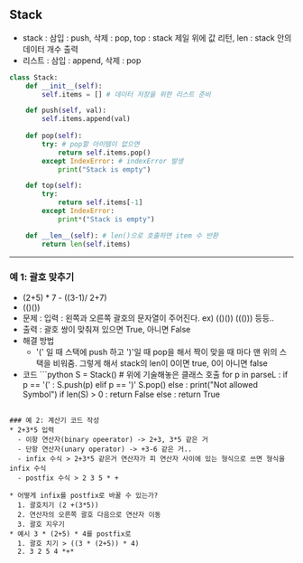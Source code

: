 ## Stack

* stack :  삼입 : push, 삭제 : pop, top : stack 제일 위에 값 리턴, len : stack 안의 데이터 개수 출력
* 리스트 : 삼입 :  append, 삭제 : pop

```python
class Stack:
    def __init__(self):
        self.items = [] # 데이터 저장을 위한 리스트 준비

    def push(self, val):
        self.items.append(val)
    
    def pop(self):
        try: # pop할 아이템이 없으면
            return self.items.pop()
        except IndexError: # indexError 발생
            print("Stack is empty")

    def top(self):
        try:
            return self.items[-1]
        except IndexError:
            print*("Stack is empty")

    def __len__(self): # len()으로 호출하면 item 수 반환
        return len(self.items)
```
-----------------
### 예 1: 괄호 맞추기
  - (2+5) * 7 - ((3-1)/ 2+7)
  - (()())
  - 문제 : 입력 : 왼쪽과 오른쪽 괄호의 문자열이 주어진다. ex) (()()) ((())) 등등..
  - 출력 : 괄호 쌍이 맞춰져 있으면 True, 아니면 False
  - 해결 방법
    * '(' 일 때 스택에 push 하고 ')'일 때 pop을 해서 짝이 맞을 때 마다 맨 위의 스택을 비워줌. 그렇게 해서 stack의 len이 0이면 true, 0이 아니면 false
  -  코드
    ```python
    S = Stack() # 위에 기술해놓은 클래스 호출
    for p in parseL :
      if p == '(' : S.push(p)
      elif p == ')' S.pop()
      else : print("Not allowed Symbol")
    if len(S) > 0 : return False
    else : return True
  ```

### 예 2: 계산기 코드 작성
  * 2+3*5 입력
    - 이항 연산자(binary opeerator) -> 2+3, 3*5 같은 거
    - 단항 연산자(unary operator) -> +3-6 같은 거..
    - infix 수식 > 2+3*5 같은거 연산자가 피 연산자 사이에 있는 형식으로 쓰면 형식을 infix 수식
    - postfix 수식 > 2 3 5 * + 

  * 어떻게 infix를 postfix로 바꿀 수 있는가?
    1. 괄호치기 (2 +(3*5))
    2. 연산자의 오른쪽 괄호 다음으로 연산자 이동
    3. 괄호 지우기
  * 예시 3 * (2+5) * 4를 postfix로
    1. 괄호 치기 > ((3 * (2+5)) * 4)
    2. 3 2 5 4 *+*